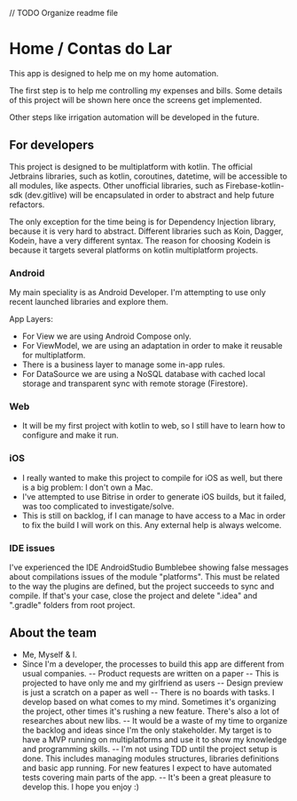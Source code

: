 // TODO Organize readme file

# Home / Contas do Lar

This app is designed to help me on my home automation.

The first step is to help me controlling my expenses and bills.
Some details of this project will be shown here once the screens get implemented.

Other steps like irrigation automation will be developed in the future.

## For developers

This project is designed to be multiplatform with kotlin.
The official Jetbrains libraries, such as kotlin, coroutines, datetime, will be accessible to all modules, like aspects.
Other unofficial libraries, such as Firebase-kotlin-sdk (dev.gitlive) will be encapsulated in order to abstract and help future refactors.

The only exception for the time being is for Dependency Injection library, because it is very hard to abstract. Different libraries such as Koin, Dagger, Kodein, have a very different syntax.
The reason for choosing Kodein is because it targets several platforms on kotlin multiplatform projects.

### Android
My main speciality is as Android Developer. I'm attempting to use only recent launched libraries and explore them.

App Layers:
- For View we are using Android Compose only.
- For ViewModel, we are using an adaptation in order to make it reusable for multiplatform.
- There is a business layer to manage some in-app rules.
- For DataSource we are using a NoSQL database with cached local storage and transparent sync with remote storage (Firestore).

### Web
- It will be my first project with kotlin to web, so I still have to learn how to configure and make it run.

### iOS
- I really wanted to make this project to compile for iOS as well, but there is a big problem: I don't own a Mac.
- I've attempted to use Bitrise in order to generate iOS builds, but it failed, was too complicated to investigate/solve.
- This is still on backlog, if I can manage to have access to a Mac in order to fix the build I will work on this. Any external help is always welcome.


### IDE issues
I've experienced the IDE AndroidStudio Bumblebee showing false messages about compilations issues of the module "platforms".
This must be related to the way the plugins are defined, but the project succeeds to sync and compile.
If that's your case, close the project and delete ".idea" and ".gradle" folders from root project.


## About the team
- Me, Myself & I.
- Since I'm a developer, the processes to build this app are different from usual companies.
-- Product requests are written on a paper
-- This is projected to have only me and my girlfriend as users
-- Design preview is just a scratch on a paper as well
-- There is no boards with tasks. I develop based on what comes to my mind. Sometimes it's organizing the project, other times it's rushing a new feature. There's also a lot of researches about new libs.
-- It would be a waste of my time to organize the backlog and ideas since I'm the only stakeholder. My target is to have a MVP running on multiplatforms and use it to show my knowledge and programming skills.
-- I'm not using TDD until the project setup is done. This includes managing modules structures, libraries definitions and basic app running. For new features I expect to have automated tests covering main parts of the app.
-- It's been a great pleasure to develop this. I hope you enjoy :)
